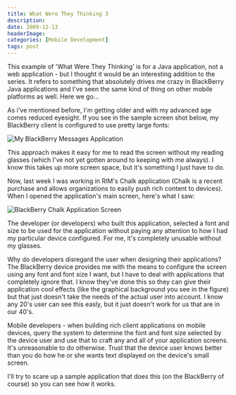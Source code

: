 ```yaml
---
title: What Were They Thinking 3
description: 
date: 2009-12-13
headerImage: 
categories: [Mobile Development]
tags: post
---
```


This example of 'What Were They Thinking' is for a Java application, not a web application - but I thought it would be an interesting addition to the series. It refers to something that absolutely drives me crazy in BlackBerry Java applications and I've seen the same kind of thing on other mobile platforms as well. Here we go...

As i've mentioned before, I'm getting older and with my advanced age comes reduced eyesight. If you see in the sample screen shot below, my BlackBerry client is configured to use pretty large fonts:

![My BlackBerry Messages Application](/images/2009/screenshot-dec0909-104528a.jpg)

This approach makes it easy for me to read the screen without my reading glasses (which I've not yet gotten around to keeping with me always). I know this takes up more screen space, but it's something I just have to do.

Now, last week I was working in RIM's Chalk application (Chalk is a recent purchase and allows organizations to easily push rich content to devices). When I opened the application's main screen, here's what I saw:

![BlackBerry Chalk Application Screen](/images/2009/screenshot-dec0809-063122p.jpg)

The developer (or developers) who built this application, selected a font and size to be used for the application without paying any attention to how I had my particular device configured. For me, it's completely unusable without my glasses.

Why do developers disregard the user when designing their applications? The BlackBerry device provides me with the means to configure the screen using any font and font size I want, but I have to deal with applications that completely ignore that. I know they've done this so they can give their application cool effects (like the graphical background you see in the figure) but that just doesn't take the needs of the actual user into account. I know any 20's user can see this easly, but it just doesn't work for us that are in our 40's.

Mobile developers - when building rich client applications on mobile devices, query the system to determine the font and font size selected by the device user and use that to craft any and all of your application screens. It's unreasonable to do otherwise. Trust that the device user knows better than you do how he or she wants text displayed on the device's small screen.

I'll try to scare up a sample application that does this (on the BlackBerry of course) so you can see how it works.